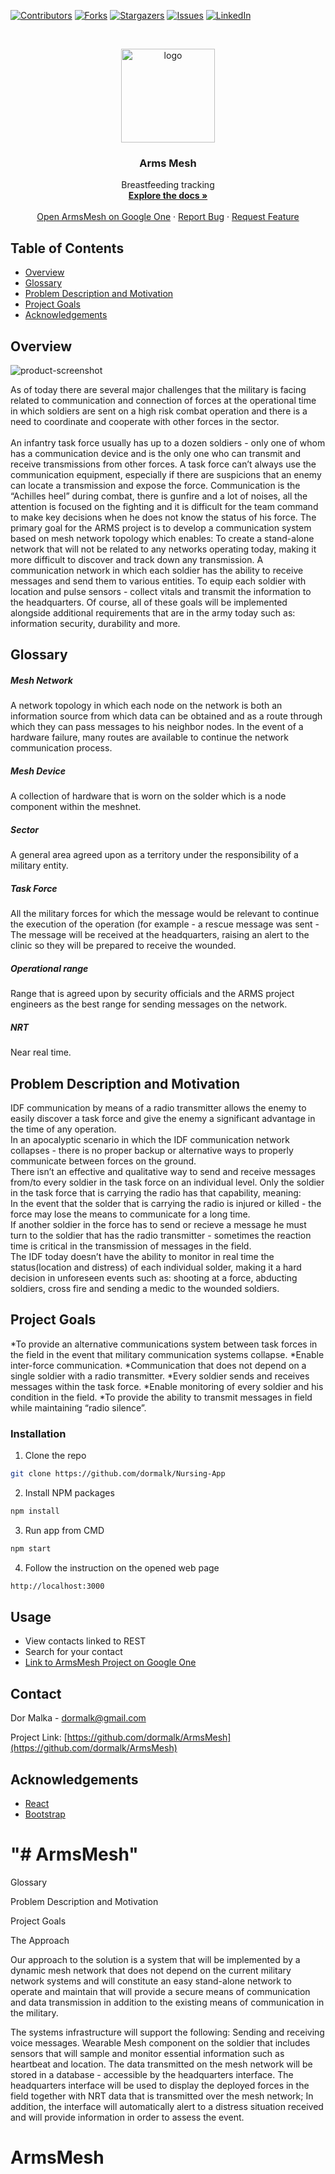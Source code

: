 <!--
*** Thanks for checking out this README Template. If you have a suggestion that would
*** make this better, please fork the repo and create a pull request or simply open
*** an issue with the tag "enhancement".
*** Thanks again! Now go create something AMAZING! :D
***
***
***
*** To avoid retyping too much info. Do a search and replace for the following:
*** github_username, repo, twitter_handle, email
-->





<!-- PROJECT SHIELDS -->
<!--
*** I'm using markdown "reference style" links for readability.
*** Reference links are enclosed in brackets [ ] instead of parentheses ( ).
*** See the bottom of this document for the declaration of the reference variables
*** for contributors-url, forks-url, etc. This is an optional, concise syntax you may use.
*** https://www.markdownguide.org/basic-syntax/#reference-style-links
-->
[![Contributors][contributors-shield]][contributors-url]
[![Forks][forks-shield]][forks-url]
[![Stargazers][stars-shield]][stars-url]
[![Issues][issues-shield]][issues-url]
[![LinkedIn][linkedin-shield]][linkedin-url]
<!--[![MIT License][license-shield]][license-url]-->



<!-- PROJECT LOGO -->
<br />
<p align="center">
  <a href="https://github.com/dormalk/ArmsMesh">
    <img src="https://i.imgur.com/nPyBg1T.png" alt="logo" width="150" height="150"/>
  </a>

  <h3 align="center">Arms Mesh</h3>

  <p align="center">
    Breastfeeding tracking 
    <br />
    <a href="https://github.com/dormalk/ArmsMesh"><strong>Explore the docs »</strong></a>
    <br />
    <br />
    <a href="https://young-fjord-54178.herokuapp.com/" target="_blank">Open ArmsMesh on Google One</a>
    ·
    <a href="https://github.com/dormalk/ArmsMesh/issues">Report Bug</a>
    ·
    <a href="https://github.com/dormalk/ArmsMesh/issues">Request Feature</a>
  </p>
</p>



<!-- TABLE OF CONTENTS -->
## Table of Contents

* [Overview](#overview)
* [Glossary](#glossary)
* [Problem Description and Motivation](#Problem-description-and-motivation)
* [Project Goals](#project-goals)
* [Acknowledgements](#acknowledgements)
<!--* [Contributing](#contributing)
* [Roadmap](#roadmap)
* [License](#license)-->



<!-- ABOUT THE PROJECT -->
## Overview

![product-screenshot][product-screenshot1]

As of today there are several major challenges that the military is facing related to communication and connection of forces at the operational time in which soldiers are sent on a high risk combat operation and there is a need to coordinate and cooperate with other forces in the sector. <br/><br/>
An infantry task force usually has up to a dozen soldiers - only one of whom has a communication device and is the only one who can transmit and receive transmissions from other forces.
A task force can’t always use the communication equipment, especially if there are suspicions that an enemy can locate a transmission and expose the force.
Communication is the “Achilles heel” during combat, there is gunfire and a lot of noises, all the attention is focused on the fighting and it is difficult for the team command to make key decisions when he does not know the status of his force. 
The primary goal for the ARMS project is to develop a communication system based on mesh network topology which enables:
To create a stand-alone network that will not be related to any networks operating today, making it more difficult to discover and track down any transmission.
A communication network in which each soldier has the ability to receive messages and send them to various entities.
To equip each soldier with location and pulse sensors - collect vitals and transmit the information to the headquarters.
Of course, all of these goals will be implemented alongside additional requirements that are in the army today such as: information security, durability and more.

## Glossary

##### Mesh Network
A network topology in which each node on the network is both an information source from which data can be obtained and as a route through which they can pass messages to his neighbor nodes.  In the event of a hardware failure, many routes are available to continue the network communication process.
##### Mesh Device
A collection of hardware that is worn on the solder which is a node component within the meshnet.
##### Sector 
A general area agreed upon as a territory under the responsibility of a military entity.<br/>
##### Task Force
All the military forces for which the message would be relevant to continue the execution of the operation (for example - a rescue message was sent - The message will be received at the headquarters, raising an alert to the clinic so they will be prepared to receive the wounded.
##### Operational range 
Range that is agreed upon by security officials and the ARMS project engineers as the best range for sending messages on the network.
##### NRT
Near real time.


<!-- GETTING STARTED -->
## Problem Description and Motivation

IDF communication by means of a radio transmitter allows the enemy to easily discover a task force and give the enemy a significant advantage in the time of any operation.<br/>
 In an apocalyptic scenario in which the IDF communication network collapses - there is no proper backup or alternative ways to properly communicate between forces on the ground.<br/>
There isn’t an effective and qualitative way to send and receive messages from/to every soldier in the task force on an individual level. Only the soldier in the task force that is carrying the radio has that capability, meaning:<br/>
In the event that the solder that is carrying the radio is injured or killed - the force may lose the means to communicate for a long time.<br/>
If another soldier in the force has to send or recieve a message he must turn to the soldier that has the radio transmitter - sometimes the reaction time is critical in the transmission of messages in the field.<br/>
The IDF today doesn’t have the ability to monitor in real time the status(location and distress) of each individual solder, making it a hard decision in unforeseen events such as: shooting at a force, abducting soldiers, cross fire and sending a medic to the wounded soldiers.<br/>

## Project Goals
  *To provide an alternative communications system between task forces in the field in the event that military communication systems collapse.
  *Enable inter-force communication.
  *Communication that does not depend on a single soldier with a radio transmitter.
  *Every soldier sends and receives messages within the task force.
  *Enable monitoring of every soldier and his condition in the field.
  *To provide the ability to transmit messages in field while maintaining “radio silence”. 

### Installation
 
1. Clone the repo
```sh
git clone https://github.com/dormalk/Nursing-App
```
2. Install NPM packages
```sh
npm install
```
3. Run app from CMD
```sh
npm start
```
4. Follow the instruction on the opened web page
```sh
http://localhost:3000
```

<!-- USAGE EXAMPLES -->
## Usage
  - View contacts linked to REST
  - Search for your contact 
  - <a href="https://young-fjord-54178.herokuapp.com/" target="_blank">Link to ArmsMesh Project on Google One</a>
<!--_For more examples, please refer to the [Documentation](https://example.com)_-->



<!-- ROADMAP -->
<!--## Roadmap

See the [open issues](https://github.com/dormalk/ArmsMesh/issues) for a list of proposed features (and known issues).



CONTRIBUTING
## Contributing

Contributions are what make the open source community such an amazing place to be learn, inspire, and create. Any contributions you make are **greatly appreciated**.

1. Fork the Project
2. Create your Feature Branch (`git checkout -b feature/AmazingFeature`)
3. Commit your Changes (`git commit -m 'Add some AmazingFeature'`)
4. Push to the Branch (`git push origin feature/AmazingFeature`)
5. Open a Pull Request

-->

<!-- LICENSE
## License

Distributed under the MIT License. See `LICENSE` for more information.

-->

<!-- CONTACT -->
## Contact

Dor Malka - [dormalk@gmail.com](mailto:dormalk@gmail.com)

Project Link: [https://github.com/dormalk/ArmsMesh](https://github.com/dormalk/ArmsMesh)



<!-- ACKNOWLEDGEMENTS -->
## Acknowledgements

  * [React](https://reactjs.org/)
  * [Bootstrap](https://getbootstrap.com/)





<!-- MARKDOWN LINKS & IMAGES -->
<!-- https://www.markdownguide.org/basic-syntax/#reference-style-links -->
[contributors-shield]: https://img.shields.io/github/contributors/dormalk/ArmsMesh.svg?style=flat-square
[contributors-url]: https://github.com/dormalk/ArmsMesh/graphs/contributors
[forks-shield]: https://img.shields.io/github/forks/dormalk/ArmsMesh.svg?style=flat-square
[forks-url]: https://github.com/dormalk/ArmsMesh/network/members
[stars-shield]: https://img.shields.io/github/stars/dormalk/ArmsMesh.svg?style=flat-square
[stars-url]: https://github.com/dormalk/ArmsMesh/stargazers
[issues-shield]: https://img.shields.io/github/issues/dormalk/ArmsMesh.svg?style=flat-square
[issues-url]: https://github.com/dormalk/ArmsMesh/issues
[license-shield]: https://img.shields.io/github/license/dormalk/ArmsMesh.svg?style=flat-square
[license-url]: https://github.com/dormalk/ArmsMesh/blob/master/LICENSE.txt
[linkedin-shield]: https://img.shields.io/badge/-LinkedIn-black.svg?style=flat-square&logo=linkedin&colorB=555
[linkedin-url]: https://www.linkedin.com/in/dor-malka-444b94116/
[product-screenshot1]: https://i.imgur.com/gIoceuD.png



"# ArmsMesh" 
=======


 Glossary



Problem Description and Motivation



Project Goals



The Approach

Our approach to the solution is a system that will be implemented by a dynamic mesh network that does not depend on the current military network systems and will constitute an easy stand-alone network to operate and maintain that will provide a secure means of communication and data transmission in addition to the existing means of communication in the military. 

The systems infrastructure will support the following:
Sending and receiving voice messages.
Wearable Mesh component on the soldier that includes sensors that will sample and monitor essential information such as heartbeat and location.
The data transmitted on the mesh network will be stored in a database - accessible by the headquarters interface.
The headquarters interface will be used to display the deployed forces in the field together with NRT data that is transmitted over the mesh network; In addition, the interface will automatically alert to a distress situation received and will provide information in order to assess the event.
# ArmsMesh
